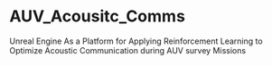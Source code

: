 # AUV_Acousitc_Comms
Unreal Engine As a Platform for Applying Reinforcement Learning to Optimize Acoustic Communication during AUV survey Missions
